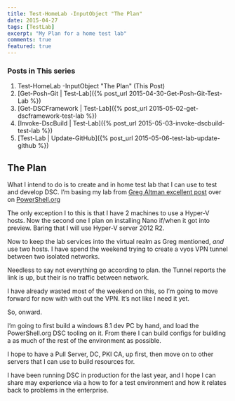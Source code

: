 ```yaml
---
title: Test-HomeLab -InputObject "The Plan"
date: 2015-04-27
tags: [TestLab]
excerpt: "My Plan for a home test lab"
comments: true
featured: true
---
```


### Posts in This series

1. Test-HomeLab -InputObject "The Plan" (This Post)
2. [Get-Posh-Git \| Test-Lab]({% post_url 2015-04-30-Get-Posh-Git-Test-Lab %})
3. [Get-DSCFramework \| Test-Lab]({% post_url 2015-05-02-get-dscframework-test-lab %})
4. [Invoke-DscBuild \| Test-Lab]({% post_url 2015-05-03-invoke-dscbuild-test-lab %})
5. [Test-Lab \| Update-GitHub]({% post_url 2015-05-06-test-lab-update-github %})

## The Plan

What I intend to do is to create and in home test lab that I can use to test and develop DSC.  I’m basing my lab from [Greg Altman excellent post](http://powershell.org/wp/2015/03/25/home-labs-for-the-it-pro/) over on [PowerShell.org](http://powershell.org/)

The only exception I to this is that I have 2 machines to use a Hyper-V hosts. Now the second one I plan on installing Nano if/when it got into preview. Baring that I will use Hyper-V server 2012 R2.

Now to keep the lab services into the virtual realm as Greg mentioned, _and_ use two hosts. I have spend the weekend trying to create a vyos VPN tunnel between two isolated networks.

Needless to say not everything go according to plan. the Tunnel reports the link is up, but their is no traffic between network.

I have already wasted most of the weekend on this, so I’m going to move forward for now with with out the VPN.  It’s not like I need it yet.

So, onward.

I’m going to first build a windows 8.1 dev PC by hand, and load the PowerShell.org DSC tooling on it. From there I can build configs for building a as much of the rest of the environment as possible.

I hope to have a Pull Server, DC, PKI CA, up first, then move on to other servers that I can use to build resources for.

I have been running DSC in production for the last year, and I hope I can share may experience via a how to for a test environment and how it relates back to problems in the enterprise.